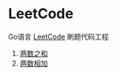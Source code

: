 # LeetCode

Go语言 [LeetCode](https://leetcode-cn.com/) 刷题代码工程


1. [两数之和](https://leetcode-cn.com/problems/two-sum/)
2. [两数相加](https://leetcode-cn.com/problems/add-two-numbers/)